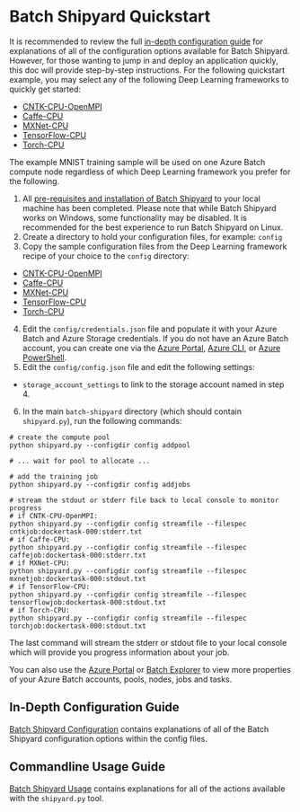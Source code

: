 # Batch Shipyard Quickstart
It is recommended to review the full
[in-depth configuration guide](10-batch-shipyard-configuration.md) for
explanations of all of the configuration options available for Batch Shipyard.
However, for those wanting to jump in and deploy an application quickly,
this doc will provide step-by-step instructions. For the following
quickstart example, you may select any of the following Deep Learning
frameworks to quickly get started:
* [CNTK-CPU-OpenMPI](../recipes/CNTK-CPU-OpenMPI)
* [Caffe-CPU](../recipes/Caffe-CPU)
* [MXNet-CPU](../recipes/MXNet-CPU)
* [TensorFlow-CPU](../recipes/TensorFlow-CPU)
* [Torch-CPU](../recipes/Torch-CPU)

The example MNIST training sample will be used on one Azure Batch compute node
regardless of which Deep Learning framework you prefer for the following.

1. All
[pre-requisites and installation of Batch Shipyard](01-batch-shipyard-installation.md)
to your local machine has been completed. Please note that while Batch
Shipyard works on Windows, some functionality may be disabled. It is
recommended for the best experience to run Batch Shipyard on Linux.
2. Create a directory to hold your configuration files, for example: `config`
3. Copy the sample configuration files from the Deep Learning framework recipe
of your choice to the `config` directory:
  * [CNTK-CPU-OpenMPI](../recipes/CNTK-CPU-OpenMPI/config/singlenode/)
  * [Caffe-CPU](../recipes/Caffe-CPU/config/)
  * [MXNet-CPU](../recipes/MXNet-CPU/config/singlenode/)
  * [TensorFlow-CPU](../recipes/TensorFlow-CPU/config/)
  * [Torch-CPU](../recipes/Torch-CPU/config/)
4. Edit the `config/credentials.json` file and populate it with your Azure
Batch and Azure Storage credentials. If you do not have an Azure Batch account,
you can create one via the
[Azure Portal](https://azure.microsoft.com/en-us/documentation/articles/batch-account-create-portal/),
[Azure CLI](https://azure.microsoft.com/en-us/documentation/articles/xplat-cli-install/), or
[Azure PowerShell](https://azure.microsoft.com/en-us/documentation/articles/batch-powershell-cmdlets-get-started/).
5. Edit the `config/config.json` file and edit the following settings:
  * `storage_account_settings` to link to the storage account named in step 4.
6. In the main `batch-shipyard` directory (which should contain `shipyard.py`),
run the following commands:
```shell
# create the compute pool
python shipyard.py --configdir config addpool

# ... wait for pool to allocate ...

# add the training job
python shipyard.py --configdir config addjobs

# stream the stdout or stderr file back to local console to monitor progress
# if CNTK-CPU-OpenMPI:
python shipyard.py --configdir config streamfile --filespec cntkjob:dockertask-000:stderr.txt
# if Caffe-CPU:
python shipyard.py --configdir config streamfile --filespec caffejob:dockertask-000:stderr.txt
# if MXNet-CPU:
python shipyard.py --configdir config streamfile --filespec mxnetjob:dockertask-000:stdout.txt
# if TensorFlow-CPU:
python shipyard.py --configdir config streamfile --filespec tensorflowjob:dockertask-000:stdout.txt
# if Torch-CPU:
python shipyard.py --configdir config streamfile --filespec torchjob:dockertask-000:stdout.txt
```
The last command will stream the stderr or stdout file to your local console
which will provide you progress information about your job.

You can also use the [Azure Portal](https://portal.azure.com) or
[Batch Explorer](https://github.com/Azure/azure-batch-samples) to view more
properties of your Azure Batch accounts, pools, nodes, jobs and tasks.

## In-Depth Configuration Guide
[Batch Shipyard Configuration](10-batch-shipyard-configuration.md) contains
explanations of all of the Batch Shipyard configuration options within the
config files.

## Commandline Usage Guide
[Batch Shipyard Usage](20-batch-shipyard-usage.md) contains explanations for
all of the actions available with the `shipyard.py` tool.

